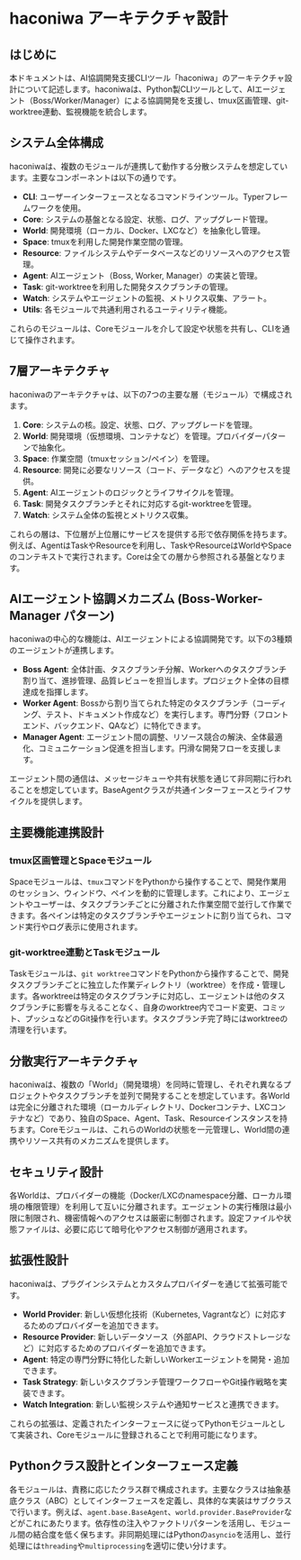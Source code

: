 # haconiwa アーキテクチャ設計

## はじめに

本ドキュメントは、AI協調開発支援CLIツール「haconiwa」のアーキテクチャ設計について記述します。haconiwaは、Python製CLIツールとして、AIエージェント（Boss/Worker/Manager）による協調開発を支援し、tmux区画管理、git-worktree連動、監視機能を統合します。

## システム全体構成

haconiwaは、複数のモジュールが連携して動作する分散システムを想定しています。主要なコンポーネントは以下の通りです。

-   **CLI**: ユーザーインターフェースとなるコマンドラインツール。Typerフレームワークを使用。
-   **Core**: システムの基盤となる設定、状態、ログ、アップグレード管理。
-   **World**: 開発環境（ローカル、Docker、LXCなど）を抽象化し管理。
-   **Space**: tmuxを利用した開発作業空間の管理。
-   **Resource**: ファイルシステムやデータベースなどのリソースへのアクセス管理。
-   **Agent**: AIエージェント（Boss, Worker, Manager）の実装と管理。
-   **Task**: git-worktreeを利用した開発タスクブランチの管理。
-   **Watch**: システムやエージェントの監視、メトリクス収集、アラート。
-   **Utils**: 各モジュールで共通利用されるユーティリティ機能。

これらのモジュールは、Coreモジュールを介して設定や状態を共有し、CLIを通じて操作されます。

## 7層アーキテクチャ

haconiwaのアーキテクチャは、以下の7つの主要な層（モジュール）で構成されます。

1.  **Core**: システムの核。設定、状態、ログ、アップグレードを管理。
2.  **World**: 開発環境（仮想環境、コンテナなど）を管理。プロバイダーパターンで抽象化。
3.  **Space**: 作業空間（tmuxセッション/ペイン）を管理。
4.  **Resource**: 開発に必要なリソース（コード、データなど）へのアクセスを提供。
5.  **Agent**: AIエージェントのロジックとライフサイクルを管理。
6.  **Task**: 開発タスクブランチとそれに対応するgit-worktreeを管理。
7.  **Watch**: システム全体の監視とメトリクス収集。

これらの層は、下位層が上位層にサービスを提供する形で依存関係を持ちます。例えば、AgentはTaskやResourceを利用し、TaskやResourceはWorldやSpaceのコンテキストで実行されます。Coreは全ての層から参照される基盤となります。

## AIエージェント協調メカニズム (Boss-Worker-Manager パターン)

haconiwaの中心的な機能は、AIエージェントによる協調開発です。以下の3種類のエージェントが連携します。

-   **Boss Agent**: 全体計画、タスクブランチ分解、Workerへのタスクブランチ割り当て、進捗管理、品質レビューを担当します。プロジェクト全体の目標達成を指揮します。
-   **Worker Agent**: Bossから割り当てられた特定のタスクブランチ（コーディング、テスト、ドキュメント作成など）を実行します。専門分野（フロントエンド、バックエンド、QAなど）に特化できます。
-   **Manager Agent**: エージェント間の調整、リソース競合の解決、全体最適化、コミュニケーション促進を担当します。円滑な開発フローを支援します。

エージェント間の通信は、メッセージキューや共有状態を通じて非同期に行われることを想定しています。BaseAgentクラスが共通インターフェースとライフサイクルを提供します。

## 主要機能連携設計

### tmux区画管理とSpaceモジュール

Spaceモジュールは、`tmux`コマンドをPythonから操作することで、開発作業用のセッション、ウィンドウ、ペインを動的に管理します。これにより、エージェントやユーザーは、タスクブランチごとに分離された作業空間で並行して作業できます。各ペインは特定のタスクブランチやエージェントに割り当てられ、コマンド実行やログ表示に使用されます。

### git-worktree連動とTaskモジュール

Taskモジュールは、`git worktree`コマンドをPythonから操作することで、開発タスクブランチごとに独立した作業ディレクトリ（worktree）を作成・管理します。各worktreeは特定のタスクブランチに対応し、エージェントは他のタスクブランチに影響を与えることなく、自身のworktree内でコード変更、コミット、プッシュなどのGit操作を行います。タスクブランチ完了時にはworktreeの清理を行います。

## 分散実行アーキテクチャ

haconiwaは、複数の「World」（開発環境）を同時に管理し、それぞれ異なるプロジェクトやタスクブランチを並列で開発することを想定しています。各Worldは完全に分離された環境（ローカルディレクトリ、Dockerコンテナ、LXCコンテナなど）であり、独自のSpace、Agent、Task、Resourceインスタンスを持ちます。Coreモジュールは、これらのWorldの状態を一元管理し、World間の連携やリソース共有のメカニズムを提供します。

## セキュリティ設計

各Worldは、プロバイダーの機能（Docker/LXCのnamespace分離、ローカル環境の権限管理）を利用して互いに分離されます。エージェントの実行権限は最小限に制限され、機密情報へのアクセスは厳密に制御されます。設定ファイルや状態ファイルは、必要に応じて暗号化やアクセス制御が適用されます。

## 拡張性設計

haconiwaは、プラグインシステムとカスタムプロバイダーを通じて拡張可能です。

-   **World Provider**: 新しい仮想化技術（Kubernetes, Vagrantなど）に対応するためのプロバイダーを追加できます。
-   **Resource Provider**: 新しいデータソース（外部API、クラウドストレージなど）に対応するためのプロバイダーを追加できます。
-   **Agent**: 特定の専門分野に特化した新しいWorkerエージェントを開発・追加できます。
-   **Task Strategy**: 新しいタスクブランチ管理ワークフローやGit操作戦略を実装できます。
-   **Watch Integration**: 新しい監視システムや通知サービスと連携できます。

これらの拡張は、定義されたインターフェースに従ってPythonモジュールとして実装され、Coreモジュールに登録されることで利用可能になります。

## Pythonクラス設計とインターフェース定義

各モジュールは、責務に応じたクラス群で構成されます。主要なクラスは抽象基底クラス（ABC）としてインターフェースを定義し、具体的な実装はサブクラスで行います。例えば、`agent.base.BaseAgent`、`world.provider.BaseProvider`などがこれにあたります。依存性の注入やファクトリパターンを活用し、モジュール間の結合度を低く保ちます。非同期処理にはPythonの`asyncio`を活用し、並行処理には`threading`や`multiprocessing`を適切に使い分けます。